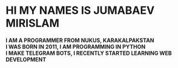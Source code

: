 
<h1>HI MY NAMES IS JUMABAEV MIRISLAM</h1>
<h4>
I AM A PROGRAMMER FROM NUKUS, KARAKALPAKSTAN<br>
I WAS BORN IN 2011, I AM PROGRAMMING IN PYTHON<br>
I MAKE TELEGRAM BOTS, I RECENTLY STARTED LEARNING WEB DEVELOPMENT
<h4>


<!---
JumabaevDev/JumabaevDev is a ✨ special ✨ repository because its `README.md` (this file) appears on your GitHub profile.
You can click the Preview link to take a look at your changes.
--->
